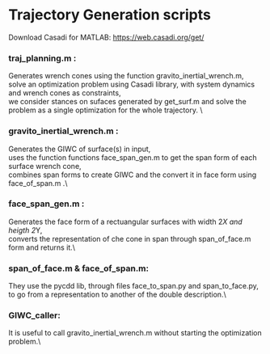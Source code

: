 # Trajectory Generation scripts
Download Casadi for MATLAB: https://web.casadi.org/get/

### traj_planning.m :                                                    
Generates wrench cones using the function gravito_inertial_wrench.m, \
solve an optimization problem using Casadi library, with system dynamics and wrench cones as constraints, \
we consider stances on sufaces generated by get_surf.m and solve the problem as a single optimization for the whole trajectory. \

### gravito_inertial_wrench.m :
Generates the GIWC of surface(s) in input,\
uses the function functions face_span_gen.m to get the span form of each surface wrench cone,\
combines span forms to create GIWC and the convert it in face form using face_of_span.m .\
                                        
### face_span_gen.m :
Generates the face form of a rectuangular surfaces with width 2*X and heigth 2*Y,\
converts the representation of che cone in span through span_of_face.m form and returns it.\

### span_of_face.m & face_of_span.m:
They use the pycdd lib, through files face_to_span.py and span_to_face.py,\
to go from a representation to another of the double description.\
       
### GIWC_caller:
It is useful to call gravito_inertial_wrench.m without starting the optimization problem.\
